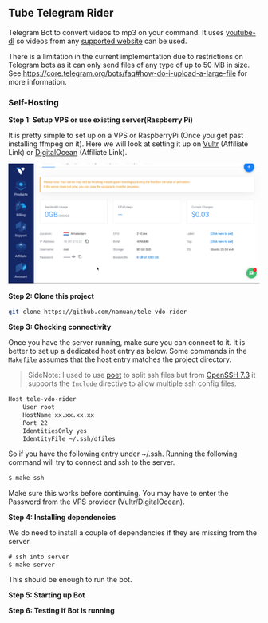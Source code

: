 ## Tube Telegram Rider

Telegram Bot to convert videos to mp3 on your command.
It uses [youtube-dl](https://ytdl-org.github.io/youtube-dl/index.html) so videos from any [supported website](https://ytdl-org.github.io/youtube-dl/supportedsites.html) can be used.

There is a limitation in the current implementation due to restrictions on Telegram bots as it can only send files of any type of up to 50 MB in size.
See https://core.telegram.org/bots/faq#how-do-i-upload-a-large-file for more information.

### Self-Hosting

**Step 1: Setup VPS or use existing server(Raspberry Pi)**

It is pretty simple to set up on a VPS or RaspberryPi (Once you get past installing ffmpeg on it).
Here we will look at setting it up on [Vultr](https://www.vultr.com/?ref=7306977) (Affiliate Link) or [DigitalOcean](https://m.do.co/c/da51ec30754c) (Affiliate Link).

![](docs/20200710215605063_698259815.png)

**Step 2: Clone this project**

```bash
git clone https://github.com/namuan/tele-vdo-rider
```

**Step 3: Checking connectivity**

Once you have the server running, make sure you can connect to it.
It is better to set up a dedicated host entry as below.
Some commands in the `Makefile` assumes that the host entry matches the project directory.

> SideNote: I used to use [poet](https://github.com/awendt/poet) to split ssh files but from [OpenSSH 7.3](http://man.openbsd.org/ssh_config#Include) it supports the `Include` directive to allow multiple ssh config files. 

```
Host tele-vdo-rider
	User root
	HostName xx.xx.xx.xx
	Port 22
	IdentitiesOnly yes
	IdentityFile ~/.ssh/dfiles
```

So if you have the following entry under ~/.ssh. Running the following command will try to connect and ssh to the server.

```bash
$ make ssh
```

Make sure this works before continuing. You may have to enter the Password from the VPS provider (Vultr/DigitalOcean).

**Step 4: Installing dependencies**

We do need to install a couple of dependencies if they are missing from the server.

```
# ssh into server
$ make server
```

This should be enough to run the bot.

**Step 5: Starting up Bot**

**Step 6: Testing if Bot is running**




